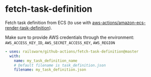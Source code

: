 # fetch-task-definition

Fetch task definition from ECS (to use with [aws-actions/amazon-ecs-render-task-definition](https://github.com/aws-actions/amazon-ecs-render-task-definition)).

Make sure to provide AWS credentials through the environment: `AWS_ACCESS_KEY_ID`, `AWS_SECRET_ACCESS_KEY`, `AWS_REGION`

```yml
- uses: railsware/github-actions/fetch-task-definition@master
  with:
    name: my_task_definition_name
    # Default filename is task_definition.json
    filename: my_task_definition.json
```


